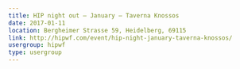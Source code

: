 ```yaml
---
title: HIP night out – January – Taverna Knossos
date: 2017-01-11
location: Bergheimer Strasse 59, Heidelberg, 69115
link: http://hipwf.com/event/hip-night-january-taverna-knossos/
usergroup: hipwf
type: usergroup
---
```

